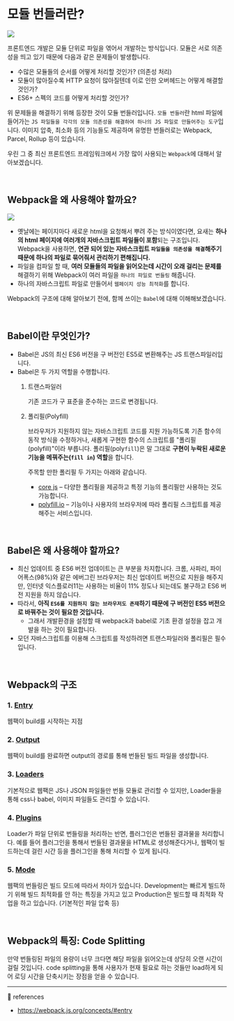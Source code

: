 # 모듈 번들러란?

![](https://velog.velcdn.com/images/soopy368/post/da007d4c-8e2b-4c86-9bfd-1af94cda46d1/image.png)

프론트엔드 개발은 모듈 단위로 파일을 엮어서 개발하는 방식입니다. 모듈은 서로 의존성을 띄고 있기 때문에 다음과 같은 문제들이 발생합니다.

- 수많은 모듈들의 순서를 어떻게 처리할 것인가? (의존성 처리)
- 모듈이 많아질수록 HTTP 요청이 많아질텐데 이로 인한 오버헤드는 어떻게 해결할 것인가?
- ES6+ 스펙의 코드를 어떻게 처리할 것인가?

위 문제들을 해결하기 위해 등장한 것이 모듈 번들러입니다. `모듈 번들러`란 html 파일에 들어가는 `JS 파일들을 각각의 모듈 의존성을 해결하여 하나의 JS 파일로 만들어주는 도구`입니다. 이미지 압축, 최소화 등의 기능들도 제공하며 유명한 번들러로는 Webpack, Parcel, Rollup 등이 있습니다.

우린 그 중 최신 프론트엔드 프레임워크에서 가장 많이 사용되는 `Webpack`에 대해서 알아보겠습니다.

<br />

## Webpack을 왜 사용해야 할까요?

![](https://velog.velcdn.com/images/soopy368/post/916caa94-18a3-46d5-8136-c74034ca3f64/image.png)

- 옛날에는 페이지마다 새로운 html을 요청해서 뿌려 주는 방식이였다면, 요새는 **하나의 html 페이지에 여러개의 자바스크립트 파일들이 포함**되는 구조입니다. Webpack을 사용하면, **연관 되어 있는 자바스크립트 `파일들을 의존성을 해결`해주기 때문에 하나의 파일로 묶어줘서 관리하기 편해집니다.**
- 파일을 컴파일 할 때, **여러 모듈들의 파일을 읽어오는데 시간이 오래 걸리는 문제를** 해결하기 위해 Webpack이 여러 파일을 `하나의 파일로 번들링` 해줍니다.
- 하나의 자바스크립트 파일로 만들어서 `웹페이지 성능 최적화`를 합니다.

Webpack의 구조에 대해 알아보기 전에, 함께 쓰이는 `Babel`에 대해 이해해보겠습니다.

<br />

## Babel이란 무엇인가?

- Babel은 JS의 최신 ES6 버전을 구 버전인 ES5로 변환해주는 JS 트랜스파일러입니다.
- Babel은 두 가지 역할을 수행합니다.
    1. 트랜스파일러
        
        기존 코드가 구 표준을 준수하는 코드로 변경됩니다.
        
    2. 폴리필(Polyfill)
        
        브라우저가 지원하지 않는 자바스크립트 코드를 지원 가능하도록 기존 함수의 동작 방식을 수정하거나, 새롭게 구현한 함수의 스크립트를 "폴리필(polyfill)"이라 부릅니다. 폴리필(poly`fill`)은 말 그대로 **구현이 누락된 새로운 기능을 메꿔주는(`fill in`) 역할**을 합니다.
        
        주목할 만한 폴리필 두 가지는 아래와 같습니다.
        
        - [core js](https://github.com/zloirock/core-js) – 다양한 폴리필을 제공하고 특정 기능의 폴리필만 사용하는 것도 가능합니다.
        - [polyfill.io](http://polyfill.io/) – 기능이나 사용자의 브라우저에 따라 폴리필 스크립트를 제공해주는 서비스입니다.
    
<br />

## Babel은 왜 사용해야 할까요?

- 최신 업데이트 중 ES6 버전 업데이트는 큰 부분을 차지합니다. 크롬, 사파리, 파이어폭스(98%)와 같은 에버그린 브라우저는 최신 업데이트 버전으로 지원을 해주지만, 인터넷 익스플로러11는 사용하는 비율이 11% 정도나 되는데도 불구하고 ES6 버전 지원을 하지 않습니다.
- 따라서, **아직 `ES6를 지원하지 않는 브라우저도 존재`하기 때문에 구 버전인 ES5 버전으로 바꿔주는 것이 필요한 것입니다.**
    - 그래서 개발환경을 설정할 때 webpack과 babel로 기초 환경 설정을 잡고 개발을 하는 것이 필요합니다.
- 모던 자바스크립트를 이용해 스크립트를 작성하려면 트랜스파일러와 폴리필은 필수입니다.

<br />

## Webpack의 구조

### 1. [Entry](https://webpack.js.org/concepts/#entry)

웹팩이 build를 시작하는 지점

### 2. [Output](https://webpack.js.org/concepts/#output)

웹팩이 build를 완료하면 output의 경로를 통해 번들된 빌드 파일을 생성합니다.

### 3. [Loaders](https://webpack.js.org/concepts/#loaders)

기본적으로 웹팩은 JS나 JSON 파일들만 번들 모듈로 관리할 수 있지만,
Loader들을 통해 css나 babel, 이미지 파일들도 관리할 수 있습니다.

### 4. [Plugins](https://webpack.js.org/concepts/#plugins)

Loader가 파일 단위로 번들링을 처리하는 반면, 플러그인은 번들된 결과물을 처리합니다.
예를 들어 플러그인을 통해서 번들된 결과물을 HTML로 생성해준다거나, 웹팩이 빌드하는데 걸린 시간 등을 플러그인을 통해 처리할 수 있게 됩니다.

### 5. [Mode](https://webpack.js.org/concepts/#mode)

웹팩의 번들링은 빌드 모드에 따라서 차이가 있습니다.
Development는 빠르게 빌드하기 위해 빌드 최적화를 안 하는 특징을 가지고 있고 Production은 빌드할 때 최적화 작업을 하고 있습니다. (기본적인 파일 압축 등)

<br />

## Webpack의 특징: Code Splitting

만약 번들링된 파일의 용량이 너무 크다면 해당 파일을 읽어오는데 상당히 오랜 시간이 걸릴 것입니다.
code splitting을 통해 사용자가 현재 필요로 하는 것들만 load하게 되어 로딩 시간을 단축시키는 장점을 얻을 수 있습니다.

---

📄 references

- https://webpack.js.org/concepts/#entry
